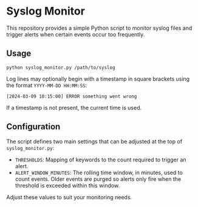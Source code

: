 # Syslog Monitor

This repository provides a simple Python script to monitor syslog files and trigger alerts when certain events occur too frequently.

## Usage

```
python syslog_monitor.py /path/to/syslog
```

Log lines may optionally begin with a timestamp in square brackets using the format `YYYY-MM-DD HH:MM:SS`:

```
[2024-03-09 10:15:00] ERROR something went wrong
```

If a timestamp is not present, the current time is used.

## Configuration

The script defines two main settings that can be adjusted at the top of `syslog_monitor.py`:

- `THRESHOLDS`: Mapping of keywords to the count required to trigger an alert.
- `ALERT_WINDOW_MINUTES`: The rolling time window, in minutes, used to count events. Older events are purged so alerts only fire when the threshold is exceeded within this window.

Adjust these values to suit your monitoring needs.
